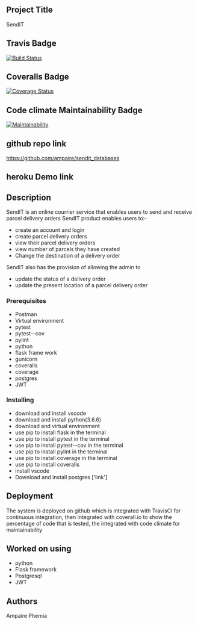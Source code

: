 ## Project Title

SendIT
## Travis Badge
[![Build Status](https://travis-ci.org/ampaire/sendit_databases.svg?branch=feature)](https://travis-ci.org/ampaire/sendit_databases)

## Coveralls Badge
[![Coverage Status](https://coveralls.io/repos/github/ampaire/sendit_databases/badge.svg)](https://coveralls.io/github/ampaire/sendit_databases)
## Code climate Maintainability Badge
[![Maintainability](https://api.codeclimate.com/v1/badges/e45ee7961a5399f8b081/maintainability)](https://codeclimate.com/github/ampaire/sendit_api/maintainability)
## github repo link
https://github.com/ampaire/sendit_databases
## heroku Demo link


## Description
SendIT is an online courrier service that enables users to send and receive parcel delivery orders
SendIT product enables users to:-
*  create an account and login
*  create parcel delivery orders
*  view their parcel delivery orders
*  view number of parcels they have created
*  Change the destination of a delivery order

SendIT also has the provision of allowing the admin to
*  update the status of a delivery order
* update the present location of a parcel delivery order

### Prerequisites
 * Postman
 * Virtual environment
 * pytest
 * pytest--cov
 * pylint
 * python
 * flask frame work
 * gunicorn
 * coveralls
 * coverage
 * postgres
 * JWT

### Installing
* download and install vscode
* download and install python(3.6.6)
* download and virtual environment
* use pip to install flask in the terminal
* use pip to install pytest in the terminal
* use pip to install pytest--cov in the terminal
* use pip to install pylint in the terminal
* use pip to install coverage in the terminal
* use pip to install coveralls
* install vscode
* Download and install postgres ['link']
## Deployment
The system is deployed on github which is integrated with TravisCl for continuous integration, then integrated with coverall.io to show the percentage of code that is tested, the integrated with code climate for maintainability

## Worked on using
* python
* Flask framework
* Postgresql
* JWT

## Authors

Ampaire Phemia